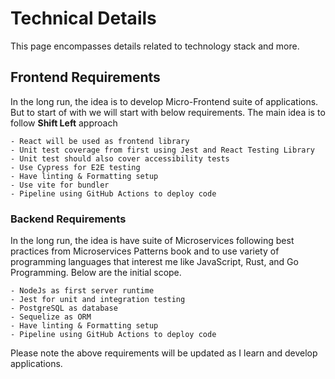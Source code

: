 # Technical Details

This page encompasses details related to technology stack and more.

## Frontend Requirements

In the long run, the idea is to develop Micro-Frontend suite of applications. But to start of with we will start with below requirements. The main idea is to follow **Shift Left** approach

    - React will be used as frontend library
    - Unit test coverage from first using Jest and React Testing Library
    - Unit test should also cover accessibility tests
    - Use Cypress for E2E testing
    - Have linting & Formatting setup
    - Use vite for bundler
    - Pipeline using GitHub Actions to deploy code

### Backend Requirements

In the long run, the idea is have suite of Microservices following best practices from Microservices Patterns book and to use variety of programming languages that interest me like JavaScript, Rust, and Go Programming. Below are the initial scope.

    - NodeJs as first server runtime
    - Jest for unit and integration testing
    - PostgreSQL as database
    - Sequelize as ORM
    - Have linting & Formatting setup
    - Pipeline using GitHub Actions to deploy code

Please note the above requirements will be updated as I learn and develop applications.